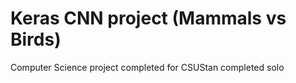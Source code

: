 # Keras CNN project (Mammals vs Birds)
Computer Science project completed for CSUStan completed solo
